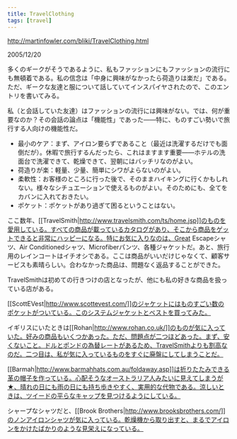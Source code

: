 ```yaml
---
title: TravelClothing
tags: [travel]
---
```


http://martinfowler.com/bliki/TravelClothing.html

2005/12/20

多くのギークがそうであるように、私もファッションにもファッションの流行にも無頓着である。私の信念は「中身に興味がなかったら荷造りは楽だ」である。ただ、ギークな友達と服について話していてインスパイヤされたので、このエントリを書いてみる。

私（と会話していた友達）はファッションの流行には興味がない。では、何が重要なのか？その会話の論点は「機能性」であった——特に、ものすごい勢いで旅行する人向けの機能性だ。

* 最小のケア：まず、アイロン要らずであること（最近は洗濯するだけでも面倒だが）。休暇で旅行するんだったら、これはますます重要——ホテルの洗面台で洗濯できて、乾燥できて、翌朝にはバッチリなのがよい。
* 荷造りが楽：軽量、少量、簡単にシワがよらないのがよい。
* 柔軟性：お客様のところに行った後で、そのままハイキングに行くかもしれない。様々なシチュエーションで使えるものがよい。そのためにも、全てをカバンに入れておきたい。
* ポケット：ポケットがあり過ぎて困るということはない。

ここ数年、[[TravelSmith|http://www.travelsmith.com/ts/home.jsp]]のものを愛用している。すべての商品が載っているカタログがあり、そこから商品をゲットできると非常にハッピーになる。特にお気に入りなのは、Great Escapeシャツ、Air Conditionedシャツ、Microfiberパンツ、各種ジャケットだ。あと、旅行用のレインコートはイチオシである。ここは商品がいいだけじゃなくて、顧客サービスも素晴らしい。合わなかった商品は、問題なく返品することができた。

TravelSmithは初めての行きつけの店となったが、他にも私の好きな商品を扱っている店がある。

[[ScottEVest|http://www.scottevest.com/]]のジャケットにはものすごい数のポケットがついている。このシステムジャケットとベストを買ってみた。

イギリスにいたときは[[Rohan|http://www.rohan.co.uk/]]のものが気に入っていた。好みの商品もいくつかあった。ただ、問題点が二つほどあった。まず、安くないこと。ドルとポンドの為替レートがあるため、TravelSmithよりも割高なのだ。二つ目は、私が気に入っているものをすぐに廃盤にしてしまうことだ。

[[Barmah|http://www.barmahhats.com.au/foldaway.asp]]は折りたたみできる革の帽子を作っている。心配そうなオーストラリア人みたいに見えてしまうが★、晴れの日にも雨の日にも持ち歩きやすく、実用的な代物である。涼しいときは、ツイードの平らなキャップを見つけるようにしている。

シャープなシャツだと、[[Brook Brothers|http://www.brooksbrothers.com/]]のノンアイロンシャツが気に入っている。乾燥機から取り出すと、まるでアイロンをかけたばかりのような見栄えになっている。
